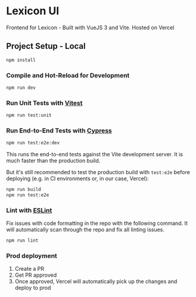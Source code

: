 # Lexicon UI

Frontend for Lexicon - Built with VueJS 3 and Vite. Hosted on Vercel

## Project Setup - Local

```sh
npm install
```

### Compile and Hot-Reload for Development

```sh
npm run dev
```

### Run Unit Tests with [Vitest](https://vitest.dev/)

```sh
npm run test:unit
```

### Run End-to-End Tests with [Cypress](https://www.cypress.io/)

```sh
npm run test:e2e:dev
```

This runs the end-to-end tests against the Vite development server.
It is much faster than the production build.

But it's still recommended to test the production build with `test:e2e` before deploying (e.g. in CI environments or, in our case, Vercel):

```sh
npm run build
npm run test:e2e
```

### Lint with [ESLint](https://eslint.org/)

Fix issues with code formatting in the repo with the following command. It will automatically scan through the repo and fix all linting issues.

```sh
npm run lint
```

### Prod deployment

1. Create a PR
2. Get PR approved
3. Once approved, Vercel will automatically pick up the changes and deploy to prod
